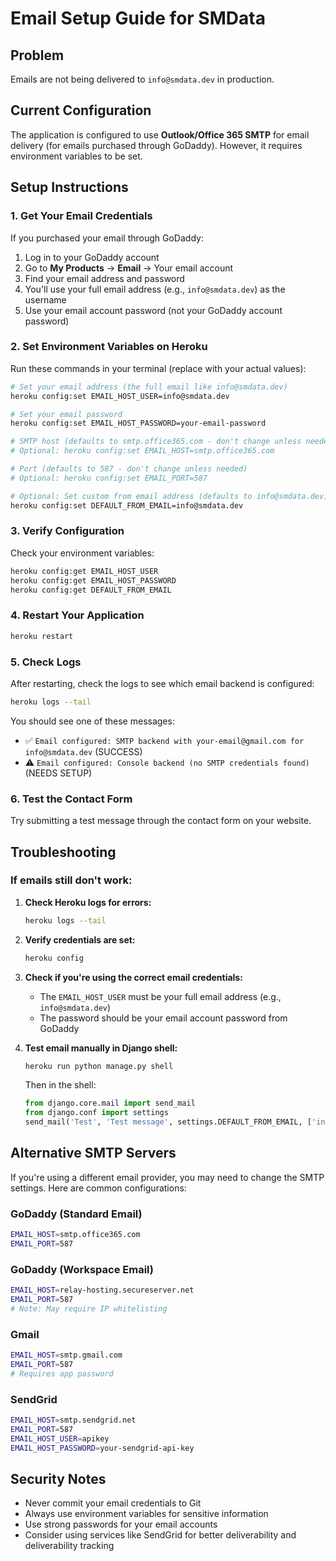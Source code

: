 # Email Setup Guide for SMData

## Problem
Emails are not being delivered to `info@smdata.dev` in production.

## Current Configuration
The application is configured to use **Outlook/Office 365 SMTP** for email delivery (for emails purchased through GoDaddy). However, it requires environment variables to be set.

## Setup Instructions

### 1. Get Your Email Credentials

If you purchased your email through GoDaddy:
1. Log in to your GoDaddy account
2. Go to **My Products** → **Email** → Your email account
3. Find your email address and password
4. You'll use your full email address (e.g., `info@smdata.dev`) as the username
5. Use your email account password (not your GoDaddy account password)

### 2. Set Environment Variables on Heroku

Run these commands in your terminal (replace with your actual values):

```bash
# Set your email address (the full email like info@smdata.dev)
heroku config:set EMAIL_HOST_USER=info@smdata.dev

# Set your email password
heroku config:set EMAIL_HOST_PASSWORD=your-email-password

# SMTP host (defaults to smtp.office365.com - don't change unless needed)
# Optional: heroku config:set EMAIL_HOST=smtp.office365.com

# Port (defaults to 587 - don't change unless needed)
# Optional: heroku config:set EMAIL_PORT=587

# Optional: Set custom from email address (defaults to info@smdata.dev)
heroku config:set DEFAULT_FROM_EMAIL=info@smdata.dev
```

### 3. Verify Configuration

Check your environment variables:
```bash
heroku config:get EMAIL_HOST_USER
heroku config:get EMAIL_HOST_PASSWORD
heroku config:get DEFAULT_FROM_EMAIL
```

### 4. Restart Your Application

```bash
heroku restart
```

### 5. Check Logs

After restarting, check the logs to see which email backend is configured:
```bash
heroku logs --tail
```

You should see one of these messages:
- ✅ `Email configured: SMTP backend with your-email@gmail.com for info@smdata.dev` (SUCCESS)
- ⚠️ `Email configured: Console backend (no SMTP credentials found)` (NEEDS SETUP)

### 6. Test the Contact Form

Try submitting a test message through the contact form on your website.

## Troubleshooting

### If emails still don't work:

1. **Check Heroku logs for errors:**
   ```bash
   heroku logs --tail
   ```

2. **Verify credentials are set:**
   ```bash
   heroku config
   ```

3. **Check if you're using the correct email credentials:**
   - The `EMAIL_HOST_USER` must be your full email address (e.g., `info@smdata.dev`)
   - The password should be your email account password from GoDaddy

4. **Test email manually in Django shell:**
   ```bash
   heroku run python manage.py shell
   ```
   Then in the shell:
   ```python
   from django.core.mail import send_mail
   from django.conf import settings
   send_mail('Test', 'Test message', settings.DEFAULT_FROM_EMAIL, ['info@smdata.dev'])
   ```

## Alternative SMTP Servers

If you're using a different email provider, you may need to change the SMTP settings. Here are common configurations:

### GoDaddy (Standard Email)
```bash
EMAIL_HOST=smtp.office365.com
EMAIL_PORT=587
```

### GoDaddy (Workspace Email)
```bash
EMAIL_HOST=relay-hosting.secureserver.net
EMAIL_PORT=587
# Note: May require IP whitelisting
```

### Gmail
```bash
EMAIL_HOST=smtp.gmail.com
EMAIL_PORT=587
# Requires app password
```

### SendGrid
```bash
EMAIL_HOST=smtp.sendgrid.net
EMAIL_PORT=587
EMAIL_HOST_USER=apikey
EMAIL_HOST_PASSWORD=your-sendgrid-api-key
```

## Security Notes

- Never commit your email credentials to Git
- Always use environment variables for sensitive information
- Use strong passwords for your email accounts
- Consider using services like SendGrid for better deliverability and deliverability tracking
